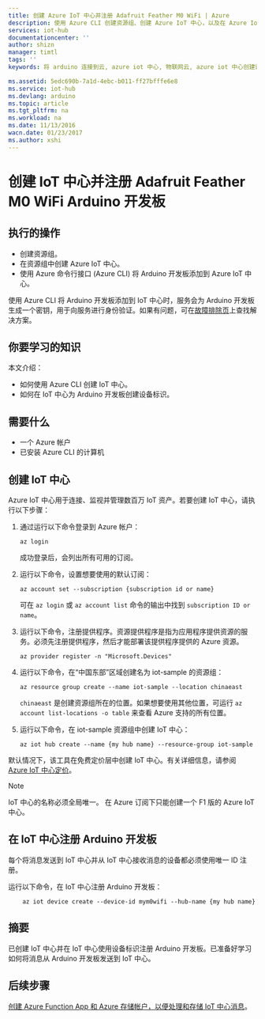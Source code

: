 ```yaml
---
title: 创建 Azure IoT 中心并注册 Adafruit Feather M0 WiFi | Azure
description: 使用 Azure CLI 创建资源组、创建 Azure IoT 中心，以及在 Azure IoT 中心注册 Adafruit Feather M0 WiFi。
services: iot-hub
documentationcenter: ''
author: shizn
manager: timtl
tags: ''
keywords: 将 arduino 连接到云, azure iot 中心, 物联网云, azure iot 中心创建设备, arduino 云

ms.assetid: 5edc690b-7a1d-4ebc-b011-ff27bfffe6e8
ms.service: iot-hub
ms.devlang: arduino
ms.topic: article
ms.tgt_pltfrm: na
ms.workload: na
ms.date: 11/13/2016
wacn.date: 01/23/2017
ms.author: xshi
---
```


# 创建 IoT 中心并注册 Adafruit Feather M0 WiFi Arduino 开发板

## 执行的操作
* 创建资源组。
* 在资源组中创建 Azure IoT 中心。
* 使用 Azure 命令行接口 (Azure CLI) 将 Arduino 开发板添加到 Azure IoT 中心。

使用 Azure CLI 将 Arduino 开发板添加到 IoT 中心时，服务会为 Arduino 开发板生成一个密钥，用于向服务进行身份验证。如果有问题，可在[故障排除页][troubleshoot]上查找解决方案。

## 你要学习的知识
本文介绍：

 - 如何使用 Azure CLI 创建 IoT 中心。
 - 如何在 IoT 中心为 Arduino 开发板创建设备标识。

## 需要什么
* 一个 Azure 帐户
* 已安装 Azure CLI 的计算机

## 创建 IoT 中心
Azure IoT 中心用于连接、监视并管理数百万 IoT 资产。若要创建 IoT 中心，请执行以下步骤：

1. 通过运行以下命令登录到 Azure 帐户：

    ```
    az login
    ```

    成功登录后，会列出所有可用的订阅。

2. 运行以下命令，设置想要使用的默认订阅：

    ```
    az account set --subscription {subscription id or name}
    ```

    可在 `az login` 或 `az account list` 命令的输出中找到 `subscription ID or name`。

3. 运行以下命令，注册提供程序。资源提供程序是指为应用程序提供资源的服务。必须先注册提供程序，然后才能部署该提供程序提供的 Azure 资源。

    ```
    az provider register -n "Microsoft.Devices"
    ```

4. 运行以下命令，在“中国东部”区域创建名为 iot-sample 的资源组：

    ```
    az resource group create --name iot-sample --location chinaeast
    ```

    `chinaeast` 是创建资源组所在的位置。如果想要使用其他位置，可运行 `az account list-locations -o table` 来查看 Azure 支持的所有位置。

5. 运行以下命令，在 iot-sample 资源组中创建 IoT 中心：

    ```
    az iot hub create --name {my hub name} --resource-group iot-sample
    ```

默认情况下，该工具在免费定价层中创建 IoT 中心。有关详细信息，请参阅 [Azure IoT 中心定价](https://www.azure.cn/pricing/details/iot-hub/)。

> [!NOTE]
> IoT 中心的名称必须全局唯一。
> 在 Azure 订阅下只能创建一个 F1 版的 Azure IoT 中心。

## 在 IoT 中心注册 Arduino 开发板
每个将消息发送到 IoT 中心并从 IoT 中心接收消息的设备都必须使用唯一 ID 注册。

运行以下命令，在 IoT 中心注册 Arduino 开发板：

```
    az iot device create --device-id mym0wifi --hub-name {my hub name}
```

## 摘要
已创建 IoT 中心并在 IoT 中心使用设备标识注册 Arduino 开发板。已准备好学习如何将消息从 Arduino 开发板发送到 IoT 中心。

## 后续步骤
[创建 Azure Function App 和 Azure 存储帐户，以便处理和存储 IoT 中心消息][process-and-store-iot-hub-messages]。

<!-- Images and links -->

[troubleshoot]: ./iot-hub-adafruit-feather-m0-wifi-kit-arduino-troubleshooting.md
[process-and-store-iot-hub-messages]: ./iot-hub-adafruit-feather-m0-wifi-kit-arduino-lesson3-deploy-resource-manager-template.md

<!---HONumber=Mooncake_0116_2017-->